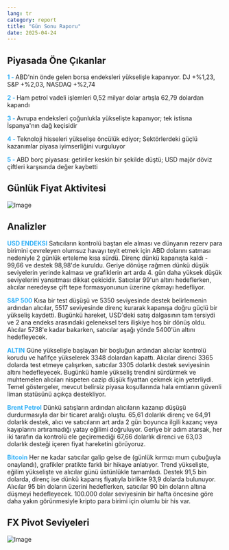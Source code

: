 ```yaml
---
lang: tr
category: report
title: "Gün Sonu Raporu"
date: 2025-04-24
---
```



<h2>Piyasada Öne Çıkanlar</h2>
<strong style="color: #2caef7;">1 - </strong> ABD'nin önde gelen borsa endeksleri yükselişle kapanıyor. DJ +%1,23, S&P +%2,03, NASDAQ +%2,74

<strong style="color: #2caef7;">2 - </strong> Ham petrol vadeli işlemleri 0,52 milyar dolar artışla 62,79 dolardan kapandı

<strong style="color: #2caef7;">3 - </strong> Avrupa endeksleri çoğunlukla yükselişte kapanıyor; tek istisna İspanya'nın dağ keçisidir

<strong style="color: #2caef7;">4 - </strong> Teknoloji hisseleri yükselişe öncülük ediyor; Sektörlerdeki güçlü kazanımlar piyasa iyimserliğini vurguluyor

<strong style="color: #2caef7;">5 - </strong> ABD borç piyasası: getiriler keskin bir şekilde düştü; USD majör döviz çiftleri karşısında değer kaybetti



<h2>Günlük Fiyat Aktivitesi</h2>
<img src="https://markleighedu.github.io/img/Apr-2025/24-Apr-2025/price.jpg" alt="Image"/>

<h2>Analizler</h2>
<strong style="color: #2caef7;">USD ENDEKSI</strong> Satıcıların kontrolü baştan ele alması ve dünyanın rezerv para birimini çevreleyen olumsuz havayı teyit etmek için ABD dolarını satması nedeniyle 2 günlük erteleme kısa sürdü. Direnç dünkü kapanışta kaldı - 99,66 ve destek 98,98'de kuruldu. Geriye dönüşe rağmen dünkü düşük seviyelerin yerinde kalması ve grafiklerin art arda 4. gün daha yüksek düşük seviyelerini yansıtması dikkat çekicidir. Satıcılar 99'un altını hedeflerken, alıcılar neredeyse çift tepe formasyonunun üzerine çıkmayı hedefliyor. 

<strong style="color: #2caef7;">S&P 500</strong> Kısa bir test düşüşü ve 5350 seviyesinde destek belirlemenin ardından alıcılar, 5517 seviyesinde direnç kurarak kapanışa doğru güçlü bir yükseliş kaydetti. Bugünkü hareket, USD'deki satış dalgasının tam tersiydi ve 2 ana endeks arasındaki geleneksel ters ilişkiye hoş bir dönüş oldu. Alıcılar 5738'e kadar bakarken, satıcılar aşağı yönde 5400'ün altını hedefleyecek.

<strong style="color: #2caef7;">ALTIN</strong> Güne yükselişle başlayan bir boşluğun ardından alıcılar kontrolü korudu ve hafifçe yükselerek 3348 dolardan kapattı. Alıcılar direnci 3365 dolarda test etmeye çalışırken, satıcılar 3305 dolarlık destek seviyesinin altını hedefleyecek. Bugünkü hamle yükseliş trendini sürdürmek ve muhtemelen alıcıları nispeten cazip düşük fiyattan çekmek için yeterliydi. Temel göstergeler, mevcut belirsiz piyasa koşullarında hala emtianın güvenli liman statüsünü açıkça destekliyor.

<strong style="color: #2caef7;">Brent Petrol</strong> Dünkü satışların ardından alıcıların kazanıp düşüşü durdurmasıyla dar bir ticaret aralığı oluştu. 65,61 dolarlık direnç ve 64,91 dolarlık destek, alıcı ve satıcıların art arda 2 gün boyunca ilgili kazanç veya kayıplarını artıramadığı yatay eğilimi doğruluyor. Geriye bir adım atarsak, her iki tarafın da kontrolü ele geçiremediği 67,66 dolarlık direnci ve 63,03 dolarlık desteği içeren fiyat hareketini görüyoruz. 

<strong style="color: #2caef7;">Bitcoin</strong> Her ne kadar satıcılar galip gelse de (günlük kırmızı mum çubuğuyla onaylandı), grafikler pratikte farklı bir hikaye anlatıyor. Trend yükselişte, eğilim yükselişte ve alıcılar günü üstünlükle tamamladı. Destek 91,5 bin dolarda, direnç ise dünkü kapanış fiyatıyla birlikte 93,9 dolarda bulunuyor. Alıcılar 95 bin doların üzerini hedeflerken, satıcılar 90 bin doların altına düşmeyi hedefleyecek. 100.000 dolar seviyesinin bir hafta öncesine göre daha yakın görünmesiyle kripto para birimi için olumlu bir his var. 



<h2>FX Pivot Seviyeleri</h2>
<img src="https://markleighedu.github.io/img/Apr-2025/24-Apr-2025/pivot.jpg" alt="Image"/>